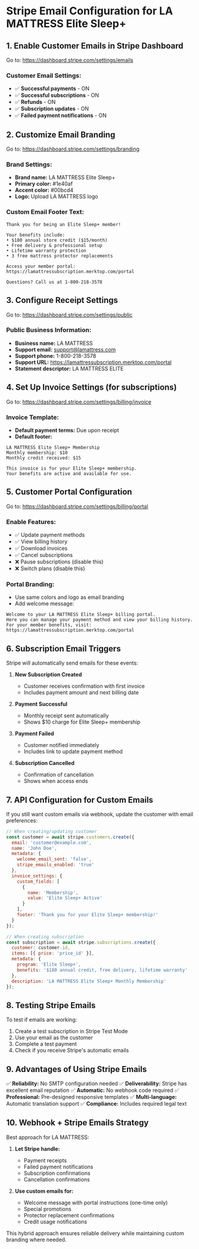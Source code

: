 # Stripe Email Configuration for LA MATTRESS Elite Sleep+

## 1. Enable Customer Emails in Stripe Dashboard

Go to: https://dashboard.stripe.com/settings/emails

### Customer Email Settings:
- ✅ **Successful payments** - ON
- ✅ **Successful subscriptions** - ON
- ✅ **Refunds** - ON
- ✅ **Subscription updates** - ON
- ✅ **Failed payment notifications** - ON

## 2. Customize Email Branding

Go to: https://dashboard.stripe.com/settings/branding

### Brand Settings:
- **Brand name:** LA MATTRESS Elite Sleep+
- **Primary color:** #1e40af
- **Accent color:** #00bcd4
- **Logo:** Upload LA MATTRESS logo

### Custom Email Footer Text:
```
Thank you for being an Elite Sleep+ member!

Your benefits include:
• $180 annual store credit ($15/month)
• Free delivery & professional setup
• Lifetime warranty protection
• 3 free mattress protector replacements

Access your member portal: https://lamattressubscription.merktop.com/portal

Questions? Call us at 1-800-218-3578
```

## 3. Configure Receipt Settings

Go to: https://dashboard.stripe.com/settings/public

### Public Business Information:
- **Business name:** LA MATTRESS
- **Support email:** support@lamattress.com
- **Support phone:** 1-800-218-3578
- **Support URL:** https://lamattressubscription.merktop.com/portal
- **Statement descriptor:** LA MATTRESS ELITE

## 4. Set Up Invoice Settings (for subscriptions)

Go to: https://dashboard.stripe.com/settings/billing/invoice

### Invoice Template:
- **Default payment terms:** Due upon receipt
- **Default footer:**
```
LA MATTRESS Elite Sleep+ Membership
Monthly membership: $10
Monthly credit received: $15

This invoice is for your Elite Sleep+ membership. 
Your benefits are active and available for use.
```

## 5. Customer Portal Configuration

Go to: https://dashboard.stripe.com/settings/billing/portal

### Enable Features:
- ✅ Update payment methods
- ✅ View billing history
- ✅ Download invoices
- ✅ Cancel subscriptions
- ❌ Pause subscriptions (disable this)
- ❌ Switch plans (disable this)

### Portal Branding:
- Use same colors and logo as email branding
- Add welcome message:
```
Welcome to your LA MATTRESS Elite Sleep+ billing portal.
Here you can manage your payment method and view your billing history.
For your member benefits, visit: https://lamattressubscription.merktop.com/portal
```

## 6. Subscription Email Triggers

Stripe will automatically send emails for these events:

1. **New Subscription Created**
   - Customer receives confirmation with first invoice
   - Includes payment amount and next billing date

2. **Payment Successful**
   - Monthly receipt sent automatically
   - Shows $10 charge for Elite Sleep+ membership

3. **Payment Failed**
   - Customer notified immediately
   - Includes link to update payment method

4. **Subscription Cancelled**
   - Confirmation of cancellation
   - Shows when access ends

## 7. API Configuration for Custom Emails

If you still want custom emails via webhook, update the customer with email preferences:

```javascript
// When creating/updating customer
const customer = await stripe.customers.create({
  email: 'customer@example.com',
  name: 'John Doe',
  metadata: {
    welcome_email_sent: 'false',
    stripe_emails_enabled: 'true'
  },
  invoice_settings: {
    custom_fields: [
      {
        name: 'Membership',
        value: 'Elite Sleep+ Active'
      }
    ],
    footer: 'Thank you for your Elite Sleep+ membership!'
  }
});

// When creating subscription
const subscription = await stripe.subscriptions.create({
  customer: customer.id,
  items: [{ price: 'price_id' }],
  metadata: {
    program: 'Elite Sleep+',
    benefits: '$180 annual credit, free delivery, lifetime warranty'
  },
  description: 'LA MATTRESS Elite Sleep+ Monthly Membership'
});
```

## 8. Testing Stripe Emails

To test if emails are working:

1. Create a test subscription in Stripe Test Mode
2. Use your email as the customer
3. Complete a test payment
4. Check if you receive Stripe's automatic emails

## 9. Advantages of Using Stripe Emails

✅ **Reliability:** No SMTP configuration needed
✅ **Deliverability:** Stripe has excellent email reputation
✅ **Automatic:** No webhook code required
✅ **Professional:** Pre-designed responsive templates
✅ **Multi-language:** Automatic translation support
✅ **Compliance:** Includes required legal text

## 10. Webhook + Stripe Emails Strategy

Best approach for LA MATTRESS:

1. **Let Stripe handle:**
   - Payment receipts
   - Failed payment notifications
   - Subscription confirmations
   - Cancellation confirmations

2. **Use custom emails for:**
   - Welcome message with portal instructions (one-time only)
   - Special promotions
   - Protector replacement confirmations
   - Credit usage notifications

This hybrid approach ensures reliable delivery while maintaining custom branding where needed.